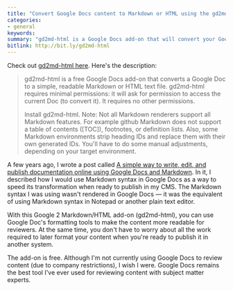 ```yaml
---
title: "Convert Google Docs content to Markdown or HTML using the gd2md-html add-on"
categories:
- general
keywords:
summary: "gd2md-html is a Google Docs add-on that will convert your Google Doc content into either Markdown or HTML. This tool provides a much-needed tool that enables you to use Google Docs as a platform for content development without manually reformatting the content when you're ready to publish it in another system."
bitlink: http://bit.ly/gd2md-html
---
```


Check out [gd2md-html here](https://github.com/evbacher/gd2md-html/wiki). Here's the description:

> gd2md-html is a free Google Docs add-on that converts a Google Doc to a simple, readable Markdown or HTML text file. gd2md-html requires minimal permissions: it will ask for permission to access the current Doc (to convert it). It requires no other permissions.
>
> Install gd2md-html.
Note: Not all Markdown renderers support all Markdown features. For example github Markdown does not support a table of contents ([TOC]), footnotes, or definition lists. Also, some Markdown environments strip heading IDs and replace them with their own generated IDs. You'll have to do some manual adjustments, depending on your target environment.

A few years ago, I wrote a post called [A simple way to write, edit, and publish documentation online using Google Docs and Markdown](http://idratherbewriting.com/2014/02/25/a-simple-way-to-write-edit-and-publish-documentation-online-using-google-docs-and-markdown/). In it, I described how I would use Markdown syntax in Google Docs as a way to speed its transformation when ready to publish in my CMS. The Markdown syntax I was using wasn't rendered in Google Docs &mdash; it was the equivalent of using Markdown syntax in Notepad or another plain text editor.

With this Google 2 Markdown/HTML add-on (gd2md-html), you can use Google Doc's formatting tools to make the content more readable for reviewers. At the same time, you don't have to worry about all the work required to later format your content when you're ready to publish it in another system.

The add-on is free. Although I'm not currently using Google Docs to review content (due to company restrictions), I wish I were. Google Docs remains the best tool I've ever used for reviewing content with subject matter experts.
